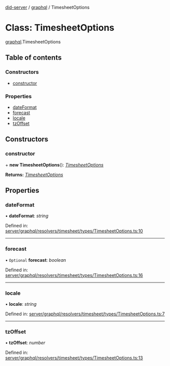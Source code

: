 [did-server](../README.md) / [graphql](../modules/graphql.md) / TimesheetOptions

# Class: TimesheetOptions

[graphql](../modules/graphql.md).TimesheetOptions

## Table of contents

### Constructors

- [constructor](graphql.timesheetoptions.md#constructor)

### Properties

- [dateFormat](graphql.timesheetoptions.md#dateformat)
- [forecast](graphql.timesheetoptions.md#forecast)
- [locale](graphql.timesheetoptions.md#locale)
- [tzOffset](graphql.timesheetoptions.md#tzoffset)

## Constructors

### constructor

\+ **new TimesheetOptions**(): [*TimesheetOptions*](graphql.timesheetoptions.md)

**Returns:** [*TimesheetOptions*](graphql.timesheetoptions.md)

## Properties

### dateFormat

• **dateFormat**: *string*

Defined in: [server/graphql/resolvers/timesheet/types/TimesheetOptions.ts:10](https://github.com/Puzzlepart/did/blob/45604452/server/graphql/resolvers/timesheet/types/TimesheetOptions.ts#L10)

___

### forecast

• `Optional` **forecast**: *boolean*

Defined in: [server/graphql/resolvers/timesheet/types/TimesheetOptions.ts:16](https://github.com/Puzzlepart/did/blob/45604452/server/graphql/resolvers/timesheet/types/TimesheetOptions.ts#L16)

___

### locale

• **locale**: *string*

Defined in: [server/graphql/resolvers/timesheet/types/TimesheetOptions.ts:7](https://github.com/Puzzlepart/did/blob/45604452/server/graphql/resolvers/timesheet/types/TimesheetOptions.ts#L7)

___

### tzOffset

• **tzOffset**: *number*

Defined in: [server/graphql/resolvers/timesheet/types/TimesheetOptions.ts:13](https://github.com/Puzzlepart/did/blob/45604452/server/graphql/resolvers/timesheet/types/TimesheetOptions.ts#L13)
